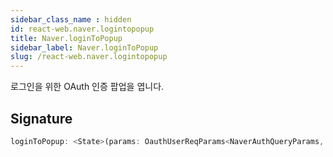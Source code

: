 ```yaml
---
sidebar_class_name : hidden
id: react-web.naver.logintopopup
title: Naver.loginToPopup
sidebar_label: Naver.loginToPopup
slug: /react-web.naver.logintopopup
---
```






로그인을 위한 OAuth 인증 팝업을 엽니다.

## Signature

```typescript
loginToPopup: <State>(params: OauthUserReqParams<NaverAuthQueryParams, State>) => void;
```
